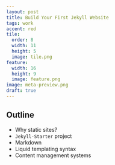 ```yaml
---
layout: post
title: Build Your First Jekyll Website
tags: work
accent: red
tile:
  order: 8
  width: 11
  height: 5
  image: tile.png
feature:
  width: 16
  height: 9
  image: feature.png
image: meta-preview.png
draft: true
---
```


## Outline

- Why static sites?
- `Jekyll-Starter` project
- Markdown
- Liquid templating syntax
- Content management systems